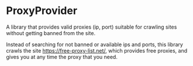 # ProxyProvider

A library that provides valid proxies (ip, port) suitable for crawling sites without getting banned from the site. 

Instead of searching for not banned or available ips and ports, this library crawls the site https://free-proxy-list.net/,
which provides free proxies, and gives you at any time the proxy that you need.
